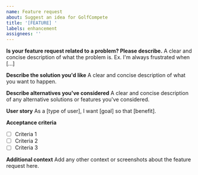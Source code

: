```yaml
---
name: Feature request
about: Suggest an idea for GolfCompete
title: '[FEATURE] '
labels: enhancement
assignees: ''
---
```


**Is your feature request related to a problem? Please describe.**
A clear and concise description of what the problem is. Ex. I'm always frustrated when [...]

**Describe the solution you'd like**
A clear and concise description of what you want to happen.

**Describe alternatives you've considered**
A clear and concise description of any alternative solutions or features you've considered.

**User story**
As a [type of user], I want [goal] so that [benefit].

**Acceptance criteria**
- [ ] Criteria 1
- [ ] Criteria 2
- [ ] Criteria 3

**Additional context**
Add any other context or screenshots about the feature request here. 